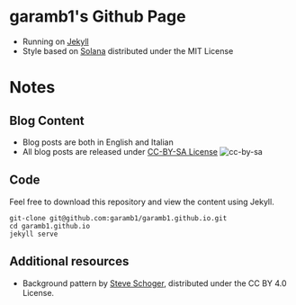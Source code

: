 # garamb1's Github Page

* Running on [Jekyll](http://jekyllrb.com)
* Style based on [Solana](https://github.com/rlue/jekyll-solana) distributed under the MIT License

# Notes

## Blog Content
* Blog posts are both in English and Italian
* All blog posts are released under [CC-BY-SA License](http://creativecommons.org/licenses/by-sa/4.0/) ![cc-by-sa](https://i.creativecommons.org/l/by-sa/4.0/80x15.png)

## Code
Feel free to download this repository and view the content using Jekyll.

```
git-clone git@github.com:garamb1/garamb1.github.io.git
cd garamb1.github.io
jekyll serve
```

## Additional resources
* Background pattern by [Steve Schoger](http://www.heropatterns.com/), distributed under the CC BY 4.0 License.
